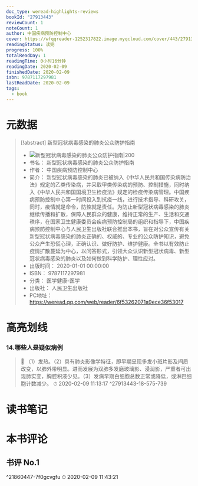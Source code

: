 ```yaml
---
doc_type: weread-highlights-reviews
bookId: "27913443"
reviewCount: 1
noteCount: 1
author: 中国疾病预防控制中心
cover: https://wfqqreader-1252317822.image.myqcloud.com/cover/443/27913443/t7_27913443.jpg
readingStatus: 读完
progress: 100%
totalReadDay: 1
readingTime: 0小时16分钟
readingDate: 2020-02-09
finishedDate: 2020-02-09
isbn: 9787117297981
lastReadDate: 2020-02-09
tags:
  - book
---
```

# 元数据
> [!abstract] 新型冠状病毒感染的肺炎公众防护指南
> - ![ 新型冠状病毒感染的肺炎公众防护指南|200](https://wfqqreader-1252317822.image.myqcloud.com/cover/443/27913443/t7_27913443.jpg)
> - 书名： 新型冠状病毒感染的肺炎公众防护指南
> - 作者： 中国疾病预防控制中心
> - 简介： 新型冠状病毒感染的肺炎已被纳入《中华人民共和国传染病防治法》规定的乙类传染病，并采取甲类传染病的预防、控制措施，同时纳入《中华人民共和国国境卫生检疫法》规定的检疫传染病管理。中国疾病预防控制中心第一时间投入到抗疫一线，进行技术指导、科研攻关，同时，疫情就是命令，防控就是责任。为防止新型冠状病毒感染的肺炎继续传播和扩散，保障人民群众的健康，维持正常的生产、生活和交通秩序，在国家卫生健康委员会疾病预防控制局的组织和指导下，中国疾病预防控制中心与人民卫生出版社联合推出本书，旨在对公众宣传有关新型冠状病毒感染的肺炎正确的、权威的、专业的公众防护知识，避免公众产生恐慌心理，正确认识、做好防护、维护健康。全书以有效防止疫情扩散蔓延为中心，以问答形式，引领大众认识新型冠状病毒、新型冠状病毒感染的肺炎以及如何做到科学防护、理性应对。
> - 出版时间： 2020-01-01 00:00:00
> - ISBN： 9787117297981
> - 分类： 医学健康-医学
> - 出版社： 人民卫生出版社
> - PC地址：https://weread.qq.com/web/reader/6f53262071a9ece36f53017

# 高亮划线

### 14.哪些人是疑似病例

> 📌 （1）发热。（2）具有肺炎影像学特征，即早期呈现多发小斑片影及间质改变，以肺外带明显。进而发展为双肺多发磨玻璃影、浸润影，严重者可出现肺实变，胸腔积液少见。（3）发病早期白细胞总数正常或降低，或淋巴细胞计数减少。 
> ⏱ 2020-02-09 11:13:17 ^27913443-18-575-739

# 读书笔记

# 本书评论

## 书评 No.1 
 ^21860447-7f0gcvgfu
⏱ 2020-02-09 11:43:21

